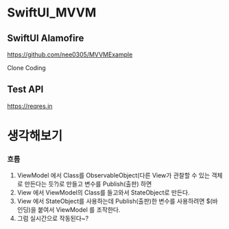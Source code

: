 # SwiftUI_MVVM

## SwiftUI Alamofire
https://github.com/nee0305/MVVMExample


Clone Coding 


## Test API
https://reqres.in

#
#
#


# 생각해보기
### 흐름
1. ViewModel 에서 Class를 ObservableObject(다른 View가 관찰할 수 있는 객체로 만든다는 듯?)로 만들고 변수를 Publish(출판) 하면 
2. View 에서 ViewModel의 Class를 들고와서 StateObject로 만든다.
3. View 에서 StateObject를 사용하는데 Publish(출판)한 변수를 사용하려면 $(바인딩)을 붙여서 ViewModel 를 조작한다.
4. 그럼 실시간으로 작동된다~?
